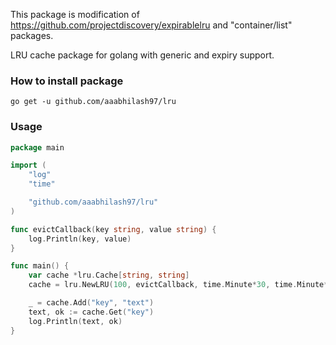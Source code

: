 This package is modification of https://github.com/projectdiscovery/expirablelru and "container/list" packages.


LRU cache package for golang with generic and expiry support.

### How to install package
```
go get -u github.com/aaabhilash97/lru
```

### Usage 

```go
package main

import (
	"log"
	"time"

	"github.com/aaabhilash97/lru"
)

func evictCallback(key string, value string) {
	log.Println(key, value)
}

func main() {
	var cache *lru.Cache[string, string]
	cache = lru.NewLRU(100, evictCallback, time.Minute*30, time.Minute*45)

	_ = cache.Add("key", "text")
	text, ok := cache.Get("key")
	log.Println(text, ok)
}

```

